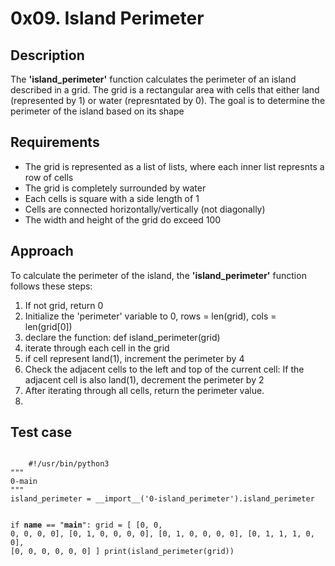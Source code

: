 # 0x09. Island Perimeter

## Description

<p>The <strong>'island_perimeter'</strong> function calculates the perimeter of an island described in a grid. The grid is a rectangular area with cells that either land (represented by 1) or water (represntated by 0). The goal is to determine the perimeter of the island based on its shape</p>

## Requirements
<ul>
    <li>The grid is represented as a list of lists, where each inner list represnts a row of cells</li>
    <li>The grid is completely surrounded by water</li>
    <li>Each cells is square with a side length of 1</li>
    <li>Cells are connected horizontally/vertically (not diagonally)</li>
    <li>The width and height of the grid do exceed 100</li>
</ul>

## Approach
To calculate the perimeter of the island, the <strong>'island_perimeter'</strong> function follows these steps:

<ol>
    <li>If not grid, return 0</li>
    <li>Initialize the 'perimeter' variable to 0,  rows = len(grid), cols = len(grid[0])</li>
    <li>declare the function: def island_perimeter(grid)</li> 
    <li>iterate through each cell in the grid</li>
    <li>if cell represent land(1), increment the perimeter by 4</li>
    <li>Check the adjacent cells to the left and top of the current cell:
    If the adjacent cell is also land(1), decrement the perimeter by 2</li>
    <li>After iterating through all cells, return the perimeter value.<li>
</ol>

## Test case

<code>
    #!/usr/bin/python3
"""
0-main
"""
island_perimeter = __import__('0-island_perimeter').island_perimeter

if __name__ == "__main__":
    grid = [
        [0, 0, 0, 0, 0, 0],
        [0, 1, 0, 0, 0, 0],
        [0, 1, 0, 0, 0, 0],
        [0, 1, 1, 1, 0, 0],
        [0, 0, 0, 0, 0, 0]
    ]
    print(island_perimeter(grid))
</code>
